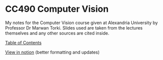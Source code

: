 # CC490 Computer Vision
My notes for the Computer Vision course given at Alexandria University by Professor Dr Marwan Torki.
Slides used are taken from the lectures themselves and any other sources are cited inside.

[Table of Contents](http://htmlpreview.github.io/?https://github.com/HebaElwazzan/CC490-Computer-Vision/blob/main/Computer%20Vision.html)

[View in notion](https://hebaelwazzan.notion.site/36f4872636d343a298feb30de740bc50?v=59c7614e67bb4afd96831abed36f9807) (better formatting and updates)
